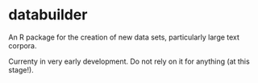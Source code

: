 # databuilder
An R package for the creation of new data sets, particularly large text corpora.

Currenty in very early development. Do not rely on it for anything (at this stage!).
